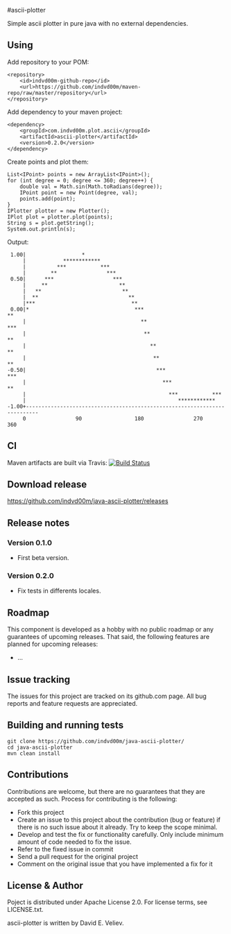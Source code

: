#ascii-plotter

Simple ascii plotter in pure java with no external dependencies.


## Using
Add repository to your POM:

	<repository>
		<id>indvd00m-github-repo</id>
		<url>https://github.com/indvd00m/maven-repo/raw/master/repository</url>
	</repository>

Add dependency to your maven project:

	<dependency>
		<groupId>com.indvd00m.plot.ascii</groupId>
		<artifactId>ascii-plotter</artifactId>
		<version>0.2.0</version>
	</dependency>

Create points and plot them:

	List<IPoint> points = new ArrayList<IPoint>();
	for (int degree = 0; degree <= 360; degree++) {
		double val = Math.sin(Math.toRadians(degree));
		IPoint point = new Point(degree, val);
		points.add(point);
	}
	IPlotter plotter = new Plotter();
	IPlot plot = plotter.plot(points);
	String s = plot.getString();
	System.out.println(s);

Output:

	 1.00|                  *                                                       
	     |            ************                                                  
	     |          ***           ***                                               
	     |        **                ***                                             
	 0.50|      ***                   ***                                           
	     |     **                       **                                          
	     |   **                          **                                         
	     |  **                             **                                       
	     |***                               **                                      
	 0.00|*                                  ***                                  **
	     |                                     **                               *** 
	     |                                      **                             **   
	     |                                        **                          **    
	     |                                         **                       **      
	-0.50|                                          ***                   ***       
	     |                                            ***                **         
	     |                                              ***           ***           
	     |                                                 ************             
	-1.00+--------------------------------------------------------------------------
	     0                90                 180                270              360

## CI
Maven artifacts are built via Travis: 
[![Build Status](https://travis-ci.org/indvd00m/java-ascii-plotter.svg?branch=master)](https://travis-ci.org/indvd00m/java-ascii-plotter)

## Download release

https://github.com/indvd00m/java-ascii-plotter/releases

## Release notes

### Version 0.1.0
- First beta version.

### Version 0.2.0
- Fix tests in differents locales.

## Roadmap

This component is developed as a hobby with no public roadmap or any guarantees of upcoming releases. That said, the following features are planned for upcoming releases:
- ...

## Issue tracking

The issues for this project are tracked on its github.com page. All bug reports and feature requests are appreciated. 

## Building and running tests
```
git clone https://github.com/indvd00m/java-ascii-plotter/
cd java-ascii-plotter
mvn clean install
```

## Contributions

Contributions are welcome, but there are no guarantees that they are accepted as such. Process for contributing is the following:
- Fork this project
- Create an issue to this project about the contribution (bug or feature) if there is no such issue about it already. Try to keep the scope minimal.
- Develop and test the fix or functionality carefully. Only include minimum amount of code needed to fix the issue.
- Refer to the fixed issue in commit
- Send a pull request for the original project
- Comment on the original issue that you have implemented a fix for it

## License & Author

Poject is distributed under Apache License 2.0. For license terms, see LICENSE.txt.

ascii-plotter is written by David E. Veliev.
